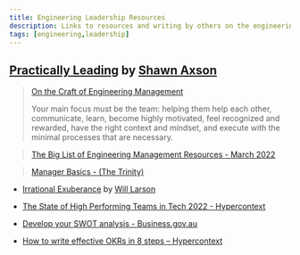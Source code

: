 ```yaml
---
title: Engineering Leadership Resources
description: Links to resources and writing by others on the engineering leadership journey
tags: [engineering,leadership]
---
```


## [Practically Leading](https://practicallyleading.dev/) by [Shawn Axson](https://shawnaxsom.bio.link/)

  > [On the Craft of Engineering Management](https://practicallyleading.dev/on-the-craft-of-engineering-management)
  >
  > Your main focus must be the team: helping them help each other, communicate, learn, become highly motivated, feel recognized and rewarded, have the right context and mindset, and execute with the minimal processes that are necessary.

  > [The Big List of Engineering Management Resources - March 2022](https://practicallyleading.dev/the-big-list-of-engineering-management-resources-march-2022)

  > [Manager Basics - (The Trinity)](https://www.manager-tools.com/map-universe/manager-basics-trinity "Manager Tools Podcast - The Trinity")

- [Irrational Exuberance](https://lethain.com/) by [Will Larson](https://lethain.com/about/)

- [The State of High Performing Teams in Tech 2022 - Hypercontext](https://hypercontext.com/state-of-high-performing-teams-in-tech "This report looks at how tech companies can build and retain high-performing teams in 2022 ✨")

- [Develop your SWOT analysis - Business.gov.au](https://business.gov.au/planning/business-plans/swot-analysis "You can better understand your businesses strengths, weaknesses, opportunities and threats by using a SWOT analysis. Identify what your business is doing well and how you can improve with our SWOT analysis template.")

- [How to write effective OKRs in 8 steps – Hypercontext](https://hypercontext.com/blog/work-goals/how-to-write-okrs "Writing great OKRs can be simple once you know the best practices")